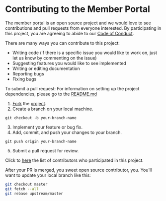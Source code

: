 # Contributing to the Member Portal

The member portal is an open source project and we would love to see contributions and pull requests from everyone interested. By participating in this project, you are agreeing to abide to our [Code of Conduct](https://github.com/renocollective/member-portal/blob/master/Code_of_Conduct.md).

There are many ways you can contribute to this project:
* Writing code (if there is a specific issue you would like to work on, just let us know by commenting on the issue)
* Suggesting features you would like to see implemented
* Writing or editing documentation
* Reporting bugs
* Fixing bugs

To submit a pull request:
For information on setting up the project dependencies, please go to the [README.md](https://github.com/renocollective/member-portal/blob/master/README.md)

1. [Fork](https://help.github.com/articles/fork-a-repo/) the [project](https://github.com/renocollective/member-portal).
2. Create a branch on your local machine.
``` shell
git checkout -b your-branch-name
```
3. Implement your feature or bug fix.
4. Add, commit, and push your changes to your branch.
```shell
git push origin your-branch-name
```
5. Submit a pull request for review.

Click to [here](https://github.com/renocollective/member-portal/graphs/contributors) the list of contributors who participated in this project.


After your PR is merged, you sweet open source contributor, you. You'll want to
update your local branch like this:

```sh
git checkout master
git fetch --all
git rebase upstream/master
```
